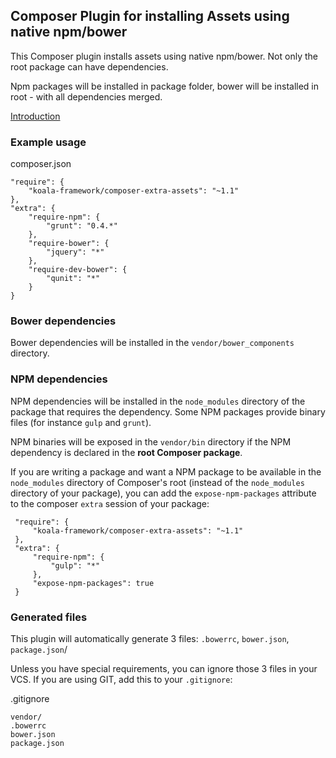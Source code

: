 
## Composer Plugin for installing Assets using native npm/bower

This Composer plugin installs assets using native npm/bower. Not only the root package can
have dependencies.

Npm packages will be installed in package folder, bower will be installed in root - with
all dependencies merged.

[Introduction](http://www.nikosams.net/blog/17_composer_npm_bower_assets_installation_using_composer-extra-assets)

### Example usage

composer.json

    "require": {
        "koala-framework/composer-extra-assets": "~1.1"
    },
    "extra": {
        "require-npm": {
            "grunt": "0.4.*"
        },
        "require-bower": {
            "jquery": "*"
        },
        "require-dev-bower": {
            "qunit": "*"
        }
    }

### Bower dependencies

Bower dependencies will be installed in the `vendor/bower_components` directory.

### NPM dependencies

NPM dependencies will be installed in the `node_modules` directory of the package that requires the dependency.
Some NPM packages provide binary files (for instance `gulp` and `grunt`).

NPM binaries will be exposed in the `vendor/bin` directory if the NPM dependency is declared in the **root Composer 
package**.

If you are writing a package and want a NPM package to be available in the `node_modules` directory of Composer's root
 (instead of the `node_modules` directory of your package), you can add the `expose-npm-packages`
attribute to the composer `extra` session of your package:
 
     "require": {
         "koala-framework/composer-extra-assets": "~1.1"
     },
     "extra": {
         "require-npm": {
             "gulp": "*"
         },
         "expose-npm-packages": true
     }


### Generated files

This plugin will automatically generate 3 files: `.bowerrc`, `bower.json`, `package.json`/

Unless you have special requirements, you can ignore those 3 files in your VCS. If you are using GIT, 
add this to your `.gitignore`:

.gitignore

    vendor/
    .bowerrc
    bower.json
    package.json
